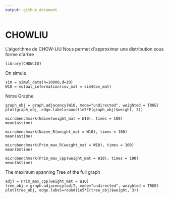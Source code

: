 ```yaml
---
output: github_document
---
```


# CHOWLIU
L'algorithme de CHOW-LIU  Nous permet d'approximer une distribution sous forme d'arbre

```{R}
library(CHOWLIU)
```
On simule  
```{R}
sim = simul_data(n=10000,d=10)
W10 = mutual_information(cov_mat = sim$Cov_mat)
```
Notre Graphe 
```{R}
graph_obj = graph.adjacency(W10, mode="undirected", weighted = TRUE)
plot(graph_obj, edge.label=round(1e5*E(graph_obj)$weight, 2))
```
 
```{R}
microbenchmark(Naive(weight_mat = W10), times = 100)
mean(a$time)
```

```{R}
microbenchmark(Naive_R(weight_mat = W10), times = 100)
mean(a$time)
```

```{R}
microbenchmark(Prim_max_R(weight_mat = W10), times = 100)
mean(b$time)
```

```{R}
microbenchmark(Prim_max_cpp(weight_mat = W10), times = 100)
mean(b$time)
```

The maximum spanning Tree of the full graph
```{R}
adjT = Prim_max_cpp(weight_mat = W10)
tree_obj = graph.adjacency(adjT, mode="undirected", weighted = TRUE)
plot(tree_obj, edge.label=round(1e5*E(tree_obj)$weight, 3))
```






